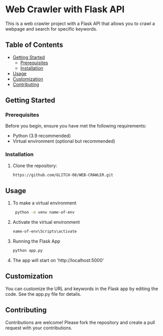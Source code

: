 # Web Crawler with Flask API

This is a web crawler project with a Flask API that allows you to crawl a webpage and search for specific keywords.

## Table of Contents

- [Getting Started](#getting-started)
  - [Prerequisites](#prerequisites)
  - [Installation](#installation)
- [Usage](#usage)
- [Customization](#customization)
- [Contributing](#contributing)

## Getting Started

### Prerequisites

Before you begin, ensure you have met the following requirements:

- Python (3.9 recommended)
- Virtual environment (optional but recommended)

### Installation

1. Clone the repository:

   ```sh
   https://github.com/GLITCH-08/WEB-CRAWLER.git

## Usage

1. To make a virtual environment
   ```sh
    python -m venv name-of-env

2. Activate the virtual environment
   ```sh
   name-of-env\Scripts\activate

3. Running the Flask App
   ```sh
   python app.py

4. The app will start on 'http://localhost:5000'

## Customization
You can customize the URL and keywords in the Flask app by editing the code. See the app.py file for details.

## Contributing
Contributions are welcome! Please fork the repository and create a pull request with your contributions.
